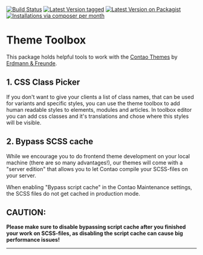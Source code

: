[![Build Status](https://travis-ci.org/erdmannfreunde/theme-toolbox.svg)](https://travis-ci.org/erdmannfreunde/theme-toolbox)
[![Latest Version tagged](http://img.shields.io/github/tag/erdmannfreunde/theme-toolbox.svg)](https://github.com/erdmannfreunde/theme-toolbox/tags)
[![Latest Version on Packagist](https://img.shields.io/packagist/v/erdmannfreunde/theme-toolbox.svg)](https://packagist.org/packages/https://github.com/erdmannfreunde/theme-toolbox/tags)
[![Installations via composer per month](https://img.shields.io/packagist/dm/erdmannfreunde/theme-toolbox.svg)](https://packagist.org/packages/erdmannfreunde/theme-toolbox)

# Theme Toolbox

This package holds helpful tools to work with the [Contao Themes][1] by [Erdmann & Freunde][2].

## 1. CSS Class Picker

If you don't want to give your clients a list of class names, that can be used for variants and specific styles, 
you can use the theme toolbox to add human readable styles to elements, modules and articles. In toolbox editor you
can add css classes and it's translations and chose where this styles will be visible. 

## 2. Bypass SCSS cache 

While we encourage you to do frontend theme development on your local machine (there are so many advantages!), our 
themes will come with a "server edition" that allows you to let Contao compile your SCSS-files on your server.

When enabling "Bypass script cache" in the Contao Maintenance settings, the SCSS files do not get cached in production
mode.

CAUTION:
-----------------
**Please make sure to disable bypassing script cache after you finished your work on SCSS-files, as disabling the script cache can cause big performance issues!**

-------

[1]: https://erdmann-freunde.de/produkte/contao-themes/
[2]: https://erdmann-freunde.de/
